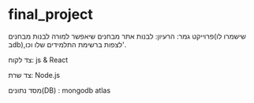 # final_project
פרוייקט גמר:
הרעיון: לבנות אתר מבחנים שיאפשר למורה לבנות מבחנים(שישמרו לו בdb),לצפות ברשימת התלמידים שלו וכו'.

צד לקוח: js & React       

צד שרת: Node.js              

מסד נתונים(DB) : mongodb atlas                 


